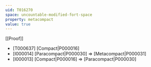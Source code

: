 ```yaml
---
uid: T016270
space: uncountable-modified-fort-space
property: metacompact
value: true
---
```

[[Proof]]

* [T000637] [Compact|P000016]
* [I000014] [Paracompact|P000030] => [Metacompact|P000031]
* [I000013] [Compact|P000016] => [Paracompact|P000030]


